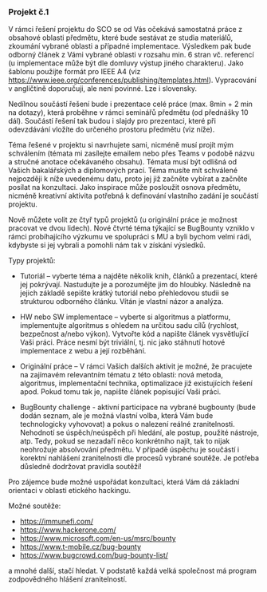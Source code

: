 ### Projekt č.1

V rámci řešení projektu do SCO se od Vás očekává samostatná práce z obsahové oblasti předmětu, které bude sestávat ze studia materiálů, zkoumání vybrané oblasti a případné implementace. Výsledkem pak bude odborný článek z Vámi vybrané oblasti v rozsahu min. 6 stran vč. referencí (u implementace může být dle domluvy výstup jiného charakteru). Jako šablonu použijte formát pro IEEE A4 (viz https://www.ieee.org/conferences/publishing/templates.html). Vypracování v angličtině doporučuji, ale není povinné. Lze i slovensky.
<br>

Nedílnou součástí řešení bude i prezentace celé práce (max. 8min + 2 min na dotazy), která proběhne v rámci seminářů předmětu (od přednášky 10 dál). Součástí řešení tak budou i slajdy pro prezentaci, které při odevzdávání vložíte do určeného prostoru předmětu (viz níže).
<br>

Téma řešené v projektu si navrhujete sami, nicméně musí projít mým schválením (témata mi zasílejte emailem nebo přes Teams v podobě názvu a stručné anotace očekávaného obsahu). Témata musí být odlišná od Vašich bakalářských a diplomových prací. Téma musíte mít schválené nejpozději k níže uvedenému datu, proto jej již začněte vybírat a začněte posílat na konzultaci. Jako inspirace může posloužit osnova předmětu, nicméně kreativní aktivita potřebná k definování vlastního zadání je součástí projektu.
<br>

Nově můžete volit ze čtyř typů projektů (u originální práce je možnost pracovat ve dvou lidech). Nové čtvrté téma týkající se BugBounty vzniklo v rámci probíhajícího výzkumu ve spolupráci s MU a byli bychom velmi rádi, kdybyste si jej vybrali a pomohli nám tak v získání výsledků.
<br>

Typy projektů:

- Tutoriál – vyberte téma a najděte několik knih, článků a prezentací, které jej pokrývají. Nastudujte je a porozumějte jim do hloubky. Následně na jejich základě sepište krátký tutoriál nebo přehledovou studii se strukturou odborného článku. Vítán je vlastní názor a analýza.

- HW nebo SW implementace – vyberte si algoritmus a platformu, implementujte algoritmus s ohledem na určitou sadu cílů (rychlost, bezpečnost a/nebo výkon). Vytvořte kód a napište článek vysvětlující Vaši práci. Práce nesmí být triviální, tj. nic jako stáhnutí hotové implementace z webu a její rozběhání.

- Originální práce – V rámci Vašich dalších aktivit je možné, že pracujete na zajímavém relevantním tématu z této oblasti: nová metoda, algoritmus, implementační technika, optimalizace již existujících řešení apod. Pokud tomu tak je, napište článek popisující Vaši práci.

- BugBounty challenge - aktivní participace na vybrané bugbounty (bude dodán seznam, ale je možná vlastní volba, která Vám bude technologicky vyhovovat) a pokus o nalezení reálné zranitelnosti. Nehodnotí se úspěch/neúspěch při hledání, ale postup, použité nástroje, atp. Tedy, pokud se nezadaří něco konkrétního najít, tak to nijak neohrožuje absolvování předmětu. V případě úspěchu je součástí i korektní nahlášení zranitelnosti dle procesů vybrané soutěže. Je potřeba důsledně dodržovat pravidla soutěží!

Pro zájemce bude možné uspořádat konzultaci, která Vám dá základní orientaci v oblasti etického hackingu.
<br>

Možné soutěže:
<br>

- https://immunefi.com/
- https://www.hackerone.com/
- https://www.microsoft.com/en-us/msrc/bounty
- https://www.t-mobile.cz/bug-bounty
- https://www.bugcrowd.com/bug-bounty-list/

a mnohé další, stačí hledat. V podstatě každá velká společnost má program zodpovědného hlášení zranitelností.